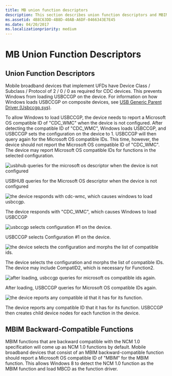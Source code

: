 ```yaml
---
title: MB union function descriptors
description: This section describes union function descriptors and MBIM backwards-compatible functions for MB devices
ms.assetid: 4B8C63DD-4B8D-40AB-A6DF-0466343E7E45
ms.date: 04/20/2017
ms.localizationpriority: medium
---
```


# MB Union Function Descriptors


## Union Function Descriptors


Mobile broadband devices that implement UFDs have Device Class / Subclass / Protocol of 2 / 0 / 0 as required for CDC devices. This prevents Windows from loading USBCCGP on the device. For information on how Windows loads USBCCGP on composite devices, see [USB Generic Parent Driver (Usbccgp.sys)](/windows-hardware/drivers/ddi/index).

To allow Windows to load USBCCGP, the device needs to report a Microsoft OS compatible ID of "CDC\_WMC" when the device is not configured. After detecting the compatible ID of "CDC\_WMC", Windows loads USBCCGP, and USBCCGP sets the configuration on the device to 1. USBCCGP will then query again for the Microsoft OS compatible IDs. This time, however, the device should not report the Microsoft OS compatible ID of "CDC\_WMC". The device may report Microsoft OS compatible IDs for functions in the selected configuration.

![usbhub queries for the microsoft os descriptor when the device is not configured](images/mbim1.png)

USBHUB queries for the Microsoft OS descriptor when the device is not configured

![the device responds with cdc\-wmc, which causes windows to load usbccgp.](images/mbim2.png)

The device responds with "CDC\_WMC", which causes Windows to load USBCCGP

![usbccgp selects configuration \#1 on the device.](images/mbim3.png)

USBCCGP selects Configuration \#1 on the device.

![the device selects the configuration and morphs the list of compatible ids.](images/mbim4.png)

The device selects the configuration and morphs the list of compatible IDs. The device may include CompatID2, which is necessary for Function2.

![after loading, usbccgp queries for microsoft os compatible ids again.](images/mbim5.png)

After loading, USBCCGP queries for Microsoft OS compatible IDs again.

![the device reports any compatible id that it has for its function.](images/mbim6.png)

The device reports any compatible ID that it has for its function. USBCCGP then creates child device nodes for each function in the device.

## MBIM Backward-Compatible Functions


MBIM functions that are backward compatible with the NCM 1.0 specification will come up as NCM 1.0 functions by default. Mobile broadband devices that consist of an MBIM backward-compatible function should report a Microsoft OS compatible ID of "MBIM" for the MBIM function. This allows Windows 8 to detect the NCM 1.0 function as the MBIM function and load MBCD as the function driver.

 

